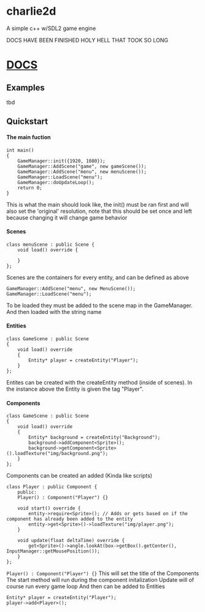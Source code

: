 # charlie2d
A simple c++ w/SDL2 game engine

DOCS HAVE BEEN FINISHED HOLY HELL THAT TOOK SO LONG
# [DOCS](https://ethanscharlie.github.io/charlie2d/)

## Examples 
tbd

## Quickstart
#### The main fuction
```
int main()
{   
    GameManager::init({1920, 1080});
    GameManager::AddScene("game", new gameScene());
    GameManager::AddScene("menu", new menuScene());
    GameManager::LoadScene("menu");
    GameManager::doUpdateLoop();
    return 0;
}
```
This is what the main should look like, the init() must be ran first and will also set 
the 'original' resolution, note that this should be set once and left because changing it will change
game behavior

#### Scenes
```
class menuScene : public Scene {
    void load() override {

    }
};
```
Scenes are the containers for every entity, and can be defined as above
```
GameManager::AddScene("menu", new MenuScene());
GameManager::LoadScene("menu");
```
To be loaded they must be added to the scene map in the GameManager.
And then loaded with the string name

#### Entities
```
class GameScene : public Scene
{
    void load() override
    {
        Entity* player = createEntity("Player");
    }
};
```
Entites can be created with the createEntity method (inside of scenes).
In the instance above the Entity is given the tag "Player".

#### Components
```
class GameScene : public Scene
{
    void load() override
    {
        Entity* background = createEntity("Background");
        background->addComponent<Sprite>();
        background->getComponent<Sprite>().loadTexture("img/background.png");
    }
};
```

Components can be created an added (Kinda like scripts)
```
class Player : public Component {
    public:
    Player() : Component("Player") {}

    void start() override {
        entity->require<Sprite>(); // Adds or gets based on if the component has already been added to the entity
        entity->get<Sprite>()->loadTexture("img/player.png");
    }

    void update(float deltaTime) override {
        get<Sprite>()->angle.lookAt(box->getBox().getCenter(), InputManager::getMousePosition());
    }
};
```
`Player() : Component("Player") {}` This will set the title of the Components
The start method will run during the component initalization
Update will of course run every game loop
And then can be added to Entities
```
Entity* player = createEntity("Player");
player->add<Player>();
```

